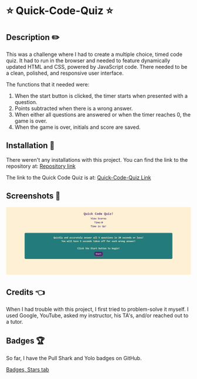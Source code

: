 # ⭐ Quick-Code-Quiz ⭐ # 

## Description ✏️

This was a challenge where I had to create a multiple choice, timed code quiz.  It had to run in the browser and needed to feature dynamically updated HTML and CSS, powered by JavaScript code.  There needed to be a clean, polished, and responsive user interface.

The functions that it needed were:
1) When the start button is clicked, the timer starts when presented with a question.
2) Points subtracted when there is a wrong answer.
3) When either all questions are answered or when the timer reaches 0, the game is over.
4) When the game is over, initials and score are saved. 

## Installation 🔑

There weren't any installations with this project.  You can find the link to the repository at:
[Repository link](https://github.com/123sites/Quick-Code-Quiz)

The link to the Quick Code Quiz is at:
[Quick-Code-Quiz Link](https://123sites.github.io/Quick-Code-Quiz)

## Screenshots 🎯

![screenshots](./assets/images/codeQuiz.png)

## Credits 👈

  When I had trouble with this project, I first tried to problem-solve it myself.  I used Google, YouTube, asked my instructor, his TA's, and/or reached out to a tutor.  

## Badges 🏆

So far, I have the Pull Shark and Yolo badges on GitHub.

[Badges, Stars tab](https://github.com/123sites?tab=stars)


